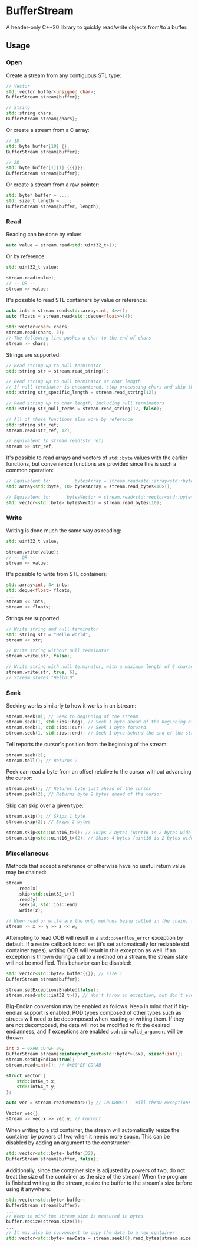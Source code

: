 # BufferStream
A header-only C++20 library to quickly read/write objects from/to a buffer.

## Usage

### Open

Create a stream from any contiguous STL type:
```cpp
// Vector
std::vector buffer<unsigned char>;
BufferStream stream{buffer};

// String
std::string chars;
BufferStream stream{chars};
```

Or create a stream from a C array:
```cpp
// 1D
std::byte buffer[10] {};
BufferStream stream{buffer};

// 2D
std::byte buffer[1][1] {{{}}};
BufferStream stream{buffer};
```

Or create a stream from a raw pointer:
```cpp
std::byte* buffer = ...;
std::size_t length = ...;
BufferStream stream{buffer, length};
```

### Read

Reading can be done by value:
```cpp
auto value = stream.read<std::uint32_t>();
```

Or by reference:
```cpp
std::uint32_t value;

stream.read(value);
// -- OR --
stream >> value;
```

It's possible to read STL containers by value or reference:
```cpp
auto ints = stream.read<std::array<int, 4>>();
auto floats = stream.read<std::deque<float>>(4);

std::vector<char> chars;
stream.read(chars, 3);
// The following line pushes a char to the end of chars
stream >> chars;
```

Strings are supported:
```cpp
// Read string up to null terminator
std::string str = stream.read_string();

// Read string up to null terminator or char length
// If null terminator is encountered, stop processing chars and skip the rest of the length of the string
std::string str_specific_length = stream.read_string(12);

// Read string up to char length, including null terminators
std::string str_null_terms = stream.read_string(12, false);

// All of those functions also work by reference
std::string str_ref;
stream.read(str_ref, 12);

// Equivalent to stream.read(str_ref)
stream >> str_ref;
```

It's possible to read arrays and vectors of `std::byte` values with the earlier functions,
but convenience functions are provided since this is such a common operation:
```cpp
// Equivalent to:         bytesArray = stream.read<std::array<std::byte, 10>>();
std::array<std::byte, 10> bytesArray = stream.read_bytes<10>();

// Equivalent to:      bytesVector = stream.read<std::vector<std::byte>>(10);
std::vector<std::byte> bytesVector = stream.read_bytes(10);
```

### Write

Writing is done much the same way as reading:
```cpp
std::uint32_t value;

stream.write(value);
// -- OR --
stream << value;
```

It's possible to write from STL containers:
```cpp
std::array<int, 4> ints;
std::deque<float> floats;
...
stream << ints;
stream << floats;
```

Strings are supported:
```cpp
// Write string and null terminator
std::string str = "Hello world";
stream << str;

// Write string without null terminator
stream.write(str, false);

// Write string with null terminator, with a maximum length of 6 characters
stream.write(str, true, 6);
// Stream stores "Hello\0"
```

### Seek

Seeking works similarly to how it works in an istream:
```cpp
stream.seek(0); // Seek to beginning of the stream
stream.seek(1, std::ios::beg); // Seek 1 byte ahead of the beginning of the stream
stream.seek(1, std::ios::cur); // Seek 1 byte forward
stream.seek(1, std::ios::end); // Seek 1 byte behind the end of the stream
```

Tell reports the cursor's position from the beginning of the stream:
```cpp
stream.seek(2);
stream.tell(); // Returns 2
```

Peek can read a byte from an offset relative to the cursor without advancing the cursor:
```cpp
stream.peek(); // Returns byte just ahead of the cursor
stream.peek(2); // Returns byte 2 bytes ahead of the cursor
```

Skip can skip over a given type:
```cpp
stream.skip(); // Skips 1 byte
stream.skip(2); // Skips 2 bytes

stream.skip<std::uint16_t>(); // Skips 2 bytes (uint16 is 2 bytes wide)
stream.skip<std::uint16_t>(2); // Skips 4 bytes (uint16 is 2 bytes wide)
```

### Miscellaneous

Methods that accept a reference or otherwise have no useful return value may be chained:
```cpp
stream
	.read(x)
	.skip<std::uint32_t>()
	.read(y)
	.seek(4, std::ios::end)
	.write(z);

// When read or write are the only methods being called in the chain, this works too
stream >> x >> y >> z << w;
```

Attempting to read OOB will result in a `std::overflow_error` exception by default. If a resize
callback is not set (it's set automatically for resizable std container types), writing OOB will
result in this exception as well. If an exception is thrown during a call to a method on a stream,
the stream state will not be modified. This behavior can be disabled:
```cpp
std::vector<std::byte> buffer{{}}; // size 1
BufferStream stream{buffer};

stream.setExceptionsEnabled(false);
stream.read<std::int32_t>(); // Won't throw an exception, but don't ever do this please - it's UB
```

Big-Endian conversion may be enabled as follows. Keep in mind that if big-endian support is enabled,
POD types composed of other types such as structs will need to be decomposed when reading or writing
them. If they are not decomposed, the data will not be modified to fit the desired endianness, and
if exceptions are enabled `std::invalid_argument` will be thrown:
```cpp
int x = 0xAB'CD'EF'00;
BufferStream stream{reinterpret_cast<std::byte*>(&x), sizeof(int)};
stream.setBigEndian(true);
stream.read<int>(); // 0x00'EF'CD'AB

struct Vector {
	std::int64_t x;
	std::int64_t y;
};

auto vec = stream.read<Vector>(); // INCORRECT - Will throw exception!

Vector vec{};
stream >> vec.x >> vec.y; // Correct
```

When writing to a std container, the stream will automatically resize the container by
powers of two when it needs more space. This can be disabled by adding an argument to
the constructor:
```cpp
std::vector<std::byte> buffer(32);
BufferStream stream{buffer, false};
```

Additionally, since the container size is adjusted by powers of two, do not treat the size
of the container as the size of the stream! When the program is finished writing to the stream,
resize the buffer to the stream's size before using it anywhere:
```cpp
std::vector<std::byte> buffer;
BufferStream stream{buffer};
...
// Keep in mind the stream size is measured in bytes
buffer.resize(stream.size());
...
// It may also be convenient to copy the data to a new container
std::vector<std::byte> newData = stream.seek(0).read_bytes(stream.size());
```
